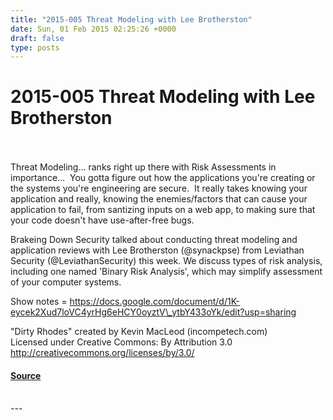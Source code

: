 ```yaml
---
title: "2015-005 Threat Modeling with Lee Brotherston"
date: Sun, 01 Feb 2015 02:25:26 +0000
draft: false
type: posts
---
```

# 2015-005 Threat Modeling with Lee Brotherston

<br/>

<br/>
Threat Modeling... ranks right up there with Risk Assessments in importance...  You gotta figure out how the applications you're creating or the systems you're engineering are secure.  It really takes knowing your application and really, knowing the enemies/factors that can cause your application to fail, from santizing inputs on a web app, to making sure that your code doesn't have use-after-free bugs.

Brakeing Down Security talked about conducting threat modeling and application reviews with Lee Brotherston (@synackpse) from Leviathan Security (@LeviathanSecurity) this week. We discuss types of risk analysis, including one named 'Binary Risk Analysis', which may simplify assessment of your computer systems.  

Show notes = https://docs.google.com/document/d/1K-eycek2Xud7loVC4yrHg6eHCY0oyztV\_ytbY433oYk/edit?usp=sharing

"Dirty Rhodes" created by Kevin MacLeod (incompetech.com)   
Licensed under Creative Commons: By Attribution 3.0  
http://creativecommons.org/licenses/by/3.0/

#### [Source](https://traffic.libsyn.com/secure/brakeingsecurity/2015-005_Lee_Brotherston.mp3)

<br/>
---
